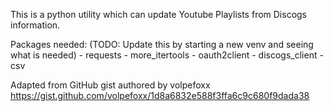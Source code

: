 This is a python utility which can update Youtube Playlists from Discogs information.

Packages needed: (TODO: Update this by starting a new venv and seeing what is needed) 
    - requests
    - more_itertools
    - oauth2client
    - discogs_client
    - csv


Adapted from GitHub gist authored by volpefoxx
https://gist.github.com/volpefoxx/1d8a6832e588f3ffa6c9c680f9dada38
